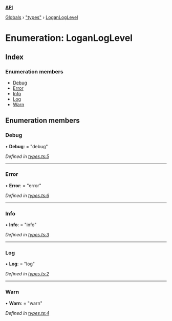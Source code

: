 **[API](../README.md)**

[Globals](../README.md) › [&quot;types&quot;](../modules/_types_.md) › [LoganLogLevel](_types_.loganloglevel.md)

# Enumeration: LoganLogLevel

## Index

### Enumeration members

* [Debug](_types_.loganloglevel.md#debug)
* [Error](_types_.loganloglevel.md#error)
* [Info](_types_.loganloglevel.md#info)
* [Log](_types_.loganloglevel.md#log)
* [Warn](_types_.loganloglevel.md#warn)

## Enumeration members

###  Debug

• **Debug**: = "debug"

*Defined in [types.ts:5](https://github.com/ciklum-digital/logan/blob/6d38830/packages/core/src/types.ts#L5)*

___

###  Error

• **Error**: = "error"

*Defined in [types.ts:6](https://github.com/ciklum-digital/logan/blob/6d38830/packages/core/src/types.ts#L6)*

___

###  Info

• **Info**: = "info"

*Defined in [types.ts:3](https://github.com/ciklum-digital/logan/blob/6d38830/packages/core/src/types.ts#L3)*

___

###  Log

• **Log**: = "log"

*Defined in [types.ts:2](https://github.com/ciklum-digital/logan/blob/6d38830/packages/core/src/types.ts#L2)*

___

###  Warn

• **Warn**: = "warn"

*Defined in [types.ts:4](https://github.com/ciklum-digital/logan/blob/6d38830/packages/core/src/types.ts#L4)*